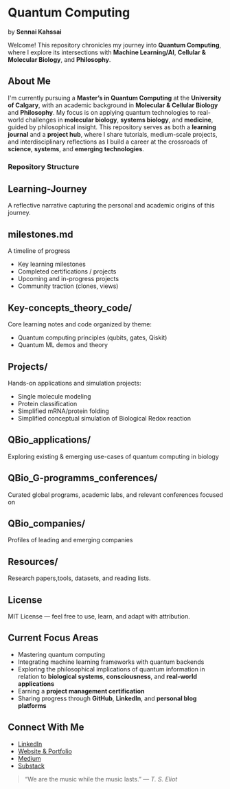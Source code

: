 # Quantum Computing  
by **Sennai Kahssai**

Welcome! 
This repository chronicles my journey into **Quantum Computing**, where I explore its intersections with **Machine Learning/AI**, **Cellular & Molecular Biology**, and **Philosophy**.
## About Me
I'm currently pursuing a **Master’s in Quantum Computing** at the **University of Calgary**, with an academic background in **Molecular & Cellular Biology** and **Philosophy**. My focus is on applying quantum technologies to real-world challenges in **molecular biology**, **systems biology**, and **medicine**, guided by philosophical insight.
This repository serves as both a **learning journal** and a **project hub**, where I share tutorials, medium-scale projects, and interdisciplinary reflections as I build a career at the crossroads of **science**, **systems**, and **emerging technologies**.
### Repository Structure
## Learning-Journey
A reflective narrative capturing the personal and academic origins of this journey.
## milestones.md
A timeline of progress
  - Key learning milestones
  - Completed certifications / projects
  - Upcoming and in-progress projects
  - Community traction (clones, views)
## Key-concepts_theory_code/
Core learning notes and code organized by theme:
- Quantum computing principles (qubits, gates, Qiskit)
-  Quantum ML demos and theory
## Projects/
Hands-on applications and simulation projects:
- Single molecule modeling
- Protein classification
- Simplified mRNA/protein folding
- Simplified conceptual simulation of Biological Redox reaction 
## QBio_applications/
Exploring existing & emerging use-cases of quantum computing in biology
## QBio_G-programms_conferences/
Curated global programs, academic labs, and relevant conferences focused on
## QBio_companies/
Profiles of leading and emerging companies
## Resources/
Research papers,tools, datasets, and reading lists.
## License
MIT License — feel free to use, learn, and adapt with attribution. 
## Current Focus Areas
- Mastering quantum computing  
- Integrating machine learning frameworks with quantum backends  
- Exploring the philosophical implications of quantum information in relation to **biological systems**, **consciousness**, and **real-world applications**  
- Earning a **project management certification**  
- Sharing progress through **GitHub**, **LinkedIn**, and **personal blog platforms**  
## Connect With Me
- [LinkedIn](https://www.linkedin.com/in/senay-kahsay)
- [Website & Portfolio](https://sennai_web_URL.com)
- [Medium](https://medium.com/@kahssai.sen)
- [Substack](https://sennai.substack.com)

> “We are the music while the music lasts.” — *T. S. Eliot*
